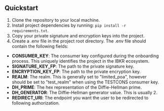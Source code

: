 ## Quickstart

1. Clone the repository to your local machine.
2. Install project dependencies by running: `pip install -r requirements.txt`.
3. Copy your private signature and encryption keys into the project.
4. Create a .env file in the project root directory. The .env file should contain the following fields:

  - **CONSUMER_KEY**: The consumer key configured during the onboarding process. This uniquely identifies the project in the IBKR ecosystem.
  - **SIGNATURE_KEY_FP**: The path to the private signature key.
  - **ENCRYPTION_KEY_FP**: The path to the private encryption key.
  - **REALM**: The realm. This is generally set to "limited_poa", however should be set to "test_realm" when using the TESTCONS consumer key.
  - **DH_PRIME**: The hex representation of the Diffie-Hellman prime.
  - **DH_GENERATOR**: The Diffie-Hellman generator value. This is usually 2.
  - **REDIRECT_URI**: The endpoint you want the user to be redirected to following authorization.